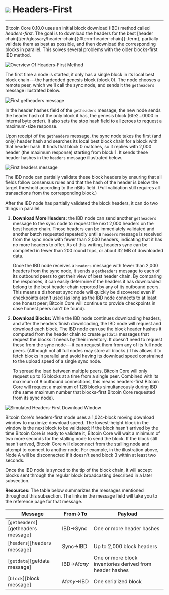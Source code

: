 # <img class="dcr-icon" src="/img/dcr-icons/Blocks.svg" /> Headers-First

---

Bitcoin Core 0.10.0 uses an initial block download (IBD) method called
*headers-first*. The goal is to download the headers for the best [header
chain][/en/glossary/header-chain]{:#term-header-chain}{:.term}, partially validate them as best
as possible, and then download the corresponding blocks in parallel.  This
solves several problems with the older blocks-first IBD method.

![Overview Of Headers-First Method](/img/dev/en-headers-first-flowchart.svg?)

The first time a node is started, it only has a single block in its
local best block chain---the hardcoded genesis block (block 0).  The
node chooses a remote peer, which we'll call the sync node, and sends it the
`getheaders` message illustrated below.

![First getheaders message](/img/dev/en-ibd-getheaders.svg?)

In the header hashes field of the `getheaders` message, the new node
sends the header hash of the only block it has, the genesis block
(6fe2...0000 in internal byte order).  It also sets the stop hash field
to all zeroes to request a maximum-size response.

Upon receipt of the `getheaders` message, the sync node takes the first
(and only) header hash and searches its local best block chain for a
block with that header hash. It finds that block 0 matches, so it
replies with 2,000 header (the maximum response) starting from
block 1. It sends these header hashes in the `headers` message
illustrated below.

![First headers message](/img/dev/en-ibd-headers.svg?)

The IBD node can partially validate these block headers by ensuring that
all fields follow consensus rules and that the hash of the header is
below the target threshold according to the nBits field.  (Full
validation still requires all transactions from the corresponding
block.)

After the IBD node has partially validated the block headers, it can do
two things in parallel:

1. **Download More Headers:** the IBD node can send another `getheaders`
   message to the sync node to request the next 2,000 headers on the
   best header chain. Those headers can be immediately validated and
   another batch requested repeatedly until a `headers` message is
   received from the sync node with fewer than 2,000 headers, indicating
   that it has no more headers to offer. As of this writing, headers
   sync can be completed in fewer than 200 round trips, or about 32 MB
   of downloaded data.

    Once the IBD node receives a `headers` message with fewer than 2,000
    headers from the sync node, it sends a `getheaders` message to each
    of its outbound peers to get their view of best header chain. By
    comparing the responses, it can easily determine if the headers it
    has downloaded belong to the best header chain reported by any of
    its outbound peers. This means a dishonest sync node will quickly be
    discovered even if checkpoints aren't used (as long as the IBD node
    connects to at least one honest peer; Bitcoin Core will continue to
    provide checkpoints in case honest peers can't be found).

2. **Download Blocks:** While the IBD node continues downloading
   headers, and after the headers finish downloading, the IBD node will
   request and download each block. The IBD node can use the block
   header hashes it computed from the header chain to create `getdata`
   messages that request the blocks it needs by their inventory. It
   doesn't need to request these from the sync node---it can request
   them from any of its full node peers. (Although not all full nodes
   may store all blocks.) This allows it to fetch blocks in parallel and
   avoid having its download speed constrained to the upload speed of a
   single sync node.

    To spread the load between multiple peers, Bitcoin Core will only
    request up to 16 blocks at a time from a single peer. Combined with
    its maximum of 8 outbound connections, this means headers-first
    Bitcoin Core will request a maximum of 128 blocks simultaneously
    during IBD (the same maximum number that blocks-first Bitcoin Core
    requested from its sync node).

![Simulated Headers-First Download Window](/img/dev/en-headers-first-moving-window.svg?)

Bitcoin Core's headers-first mode uses a 1,024-block moving download
window to maximize download speed. The lowest-height block in the window
is the next block to be validated; if the block hasn't arrived by the
time Bitcoin Core is ready to validate it, Bitcoin Core will wait a
minimum of two more seconds for the stalling node to send the block. If
the block still hasn't arrived, Bitcoin Core will disconnect from the
stalling node and attempt to connect to another node. For example, in
the illustration above, Node A will be disconnected if it doesn't send
block 3 within at least two seconds.

Once the IBD node is synced to the tip of the block chain, it will
accept blocks sent through the regular block broadcasting described in a
later subsection.

**Resources:** The table below summarizes the messages mentioned
throughout this subsection. The links in the message field will take you
to the reference page for that message.

| Message                            | From→To    | Payload
|------------------------------------|------------|--------------------------
| [`getheaders`][getheaders message] | IBD→Sync   | One or more header hashes
| [`headers`][headers message]       | Sync→IBD   | Up to 2,000 block headers
| [`getdata`][getdata message]       | IBD→*Many* | One or more block inventories derived from header hashes
| [`block`][block message]           | *Many*→IBD | One serialized block


</div>
